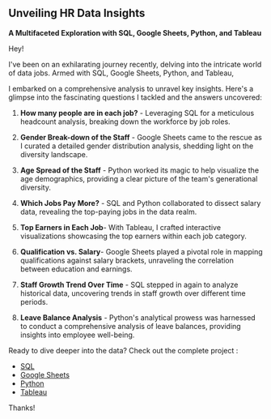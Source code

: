 ## Unveiling HR Data Insights

**A Multifaceted Exploration with SQL, Google Sheets, Python, and Tableau**

Hey!

I've been on an exhilarating journey recently, delving into the intricate world of data jobs. Armed with SQL, Google Sheets, Python, and Tableau, 

I embarked on a comprehensive analysis to unravel key insights. Here's a glimpse into the fascinating questions I tackled and the answers uncovered:

1) **How many people are in each job?** - Leveraging SQL for a meticulous headcount analysis, breaking down the workforce by job roles.

2) **Gender Break-down of the Staff** - Google Sheets came to the rescue as I curated a detailed gender distribution analysis, shedding light on the diversity landscape.

3) **Age Spread of the Staff** - Python worked its magic to help visualize the age demographics, providing a clear picture of the team's generational diversity.

4) **Which Jobs Pay More?** - SQL and Python collaborated to dissect salary data, revealing the top-paying jobs in the data realm.

5) **Top Earners in Each Job**- With Tableau, I crafted interactive visualizations showcasing the top earners within each job category.

6) **Qualification vs. Salary**- Google Sheets played a pivotal role in mapping qualifications against salary brackets, unraveling the correlation between education and earnings.

7) **Staff Growth Trend Over Time** - SQL stepped in again to analyze historical data, uncovering trends in staff growth over different time periods.

8) **Leave Balance Analysis** - Python's analytical prowess was harnessed to conduct a comprehensive analysis of leave balances, providing insights into employee well-being.

Ready to dive deeper into the data? Check out the complete project :

- [SQL](https://github.com/dakshbhatnagar/SQLProjects/blob/main/HRData/hrdata.sql)
- [Google Sheets](https://docs.google.com/spreadsheets/d/1lwlEvrsFU1KSj5ZIiyMtdJumEe0XmGajgKIBqkA8qQU/edit#gid=398584065)
- [Python](https://jovian.com/bhatnagar91/hr-data-analysis)
- [Tableau](https://public.tableau.com/app/profile/daksh.bhatnagar/viz/HRDashboard_17062781484950/Dashboard1?publish=yes)

Thanks!
